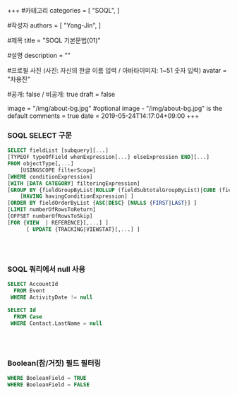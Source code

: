 +++
#카테고리
categories = [
    "SOQL",
]

#작성자
authors = [
    "Yong-Jin",
]

#제목
title = "SOQL 기본문법(01)"

#설명
description = ""

#프로필 사진 (사진: 자신의 한글 이름 입력 / 아바타이미지: 1~51 숫자 입력)
avatar = "차용진"

#공개: false / 비공개: true
draft = false


image = "/img/about-bg.jpg" #optional image - "/img/about-bg.jpg" is the default
comments = true
date = 2019-05-24T14:17:04+09:00
+++

<!-- 게시글 내용 -->

### SOQL SELECT 구문 
```sql
SELECT fieldList [subquery][...]
[TYPEOF typeOfField whenExpression[...] elseExpression END][...]
FROM objectType[,...]
    [USINGSCOPE filterScope]
[WHERE conditionExpression]
[WITH [DATA CATEGORY] filteringExpression]
[GROUP BY {fieldGroupByList|ROLLUP (fieldSubtotalGroupByList)|CUBE (fieldSubtotalGroupByList)}
    [HAVING havingConditionExpression] ]
[ORDER BY fieldOrderByList {ASC|DESC} [NULLS {FIRST|LAST}] ]
[LIMIT numberOfRowsToReturn]
[OFFSET numberOfRowsToSkip]
[FOR {VIEW  | REFERENCE}[,...] ]
      [ UPDATE {TRACKING|VIEWSTAT}[,...] ]
```

###### &nbsp;
### SOQL 쿼리에서 null 사용
```sql
SELECT AccountId
  FROM Event
 WHERE ActivityDate != null

SELECT Id
  FROM Case
 WHERE Contact.LastName = null
```

###### &nbsp;
### Boolean(참/거짓) 필드 필터링
```sql
WHERE BooleanField = TRUE
WHERE BooleanField = FALSE 
```